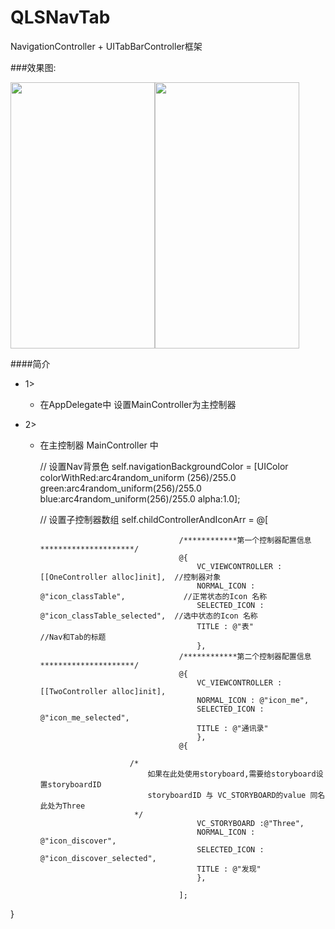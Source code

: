 # QLSNavTab
  NavigationController + UITabBarController框架

###效果图:

<img src="http://images2015.cnblogs.com/blog/905396/201605/905396-20160513175048093-287234252.png" alt="" width="231" height="426" /><img src="http://images2015.cnblogs.com/blog/905396/201605/905396-20160513175126421-1618180204.png" alt="" width="231" height="426" />

####简介
* 1> 
  * 在AppDelegate中 设置MainController为主控制器

* 2> 
  * 在主控制器 MainController 中
    
    // 设置Nav背景色
    self.navigationBackgroundColor =  [UIColor colorWithRed:arc4random_uniform (256)/255.0 green:arc4random_uniform(256)/255.0 blue:arc4random_uniform(256)/255.0 alpha:1.0];
    
    // 设置子控制器数组
    self.childControllerAndIconArr = @[

                                       /************第一个控制器配置信息*********************/
                                       @{
                                           VC_VIEWCONTROLLER : [[OneController alloc]init],  //控制器对象
                                           NORMAL_ICON : @"icon_classTable",             //正常状态的Icon 名称
                                           SELECTED_ICON : @"icon_classTable_selected",  //选中状态的Icon 名称
                                           TITLE : @"表"                                 //Nav和Tab的标题
                                           },
                                       /************第二个控制器配置信息*********************/
                                       @{
                                           VC_VIEWCONTROLLER : [[TwoController alloc]init],
                                           NORMAL_ICON : @"icon_me",
                                           SELECTED_ICON : @"icon_me_selected",
                                           TITLE : @"通讯录"
                                           },
                                       @{

                            /*
                                如果在此处使用storyboard,需要给storyboard设置storyboardID
                                storyboardID 与 VC_STORYBOARD的value 同名 此处为Three
                             */
                                           VC_STORYBOARD :@"Three",
                                           NORMAL_ICON : @"icon_discover",
                                           SELECTED_ICON : @"icon_discover_selected",
                                           TITLE : @"发现"
                                           },
                                       
                                       ];

}
